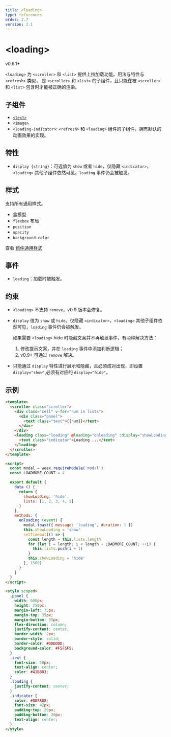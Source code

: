 ```yaml
---
title: <loading>
type: references
order: 2.7
version: 2.1
---
```


# &lt;loading&gt;

<span class="weex-version">v0.6.1+</span>

`<loading>` 为 `<scroller>` 和 `<list>` 提供上拉加载功能。用法与特性与 `<refresh>` 类似， 是 `<scroller>` 和 `<list>` 的子组件，且只能在被 `<scroller>` 和 `<list>` 包含时才能被正确的渲染。

## 子组件

- [`<text>`](./text.html)
- [`<image>`](./image.html)
- `<loading-indicator>`: `<refresh>` 和 `<loading>` 组件的子组件，拥有默认的动画效果的实现。

## 特性

- `display {string}`：可选值为 `show` 或者 `hide`，仅隐藏 `<indicator>`，`<loading>` 其他子组件依然可见，`loading` 事件仍会被触发。

## 样式

支持所有通用样式。

- 盒模型
- `flexbox` 布局
- `position`
- `opacity`
- `background-color`

查看 [组件通用样式](../common-style.html)

## 事件

- `loading`：加载时被触发。

## 约束

- `<loading>` 不支持 `remove`，v0.9 版本会修复。
- `display` 值为 `show` 或 `hide`。仅隐藏 `<indicator>`，`<loading>` 其他子组件依然可见，`loading` 事件仍会被触发。

  如果需要 `<loading>` hide 时隐藏文案并不再触发事件，有两种解决方法：

  1. 修改提示文案，并在 `loading` 事件中添加判断逻辑；
  2. v0.9+ 可通过 `remove` 解决。

- 只能通过 `display` 特性进行展示和隐藏，且必须成对出现，即设置 `display="show"`,必须有对应的 `display="hide"`。

## 示例

```html
<template>
  <scroller class="scroller">
    <div class="cell" v-for="num in lists">
      <div class="panel">
        <text class="text">{{num}}</text>
      </div>
    </div>
    <loading class="loading" @loading="onloading" :display="showLoading">
      <text class="indicator">Loading ...</text>
    </loading>
  </scroller>
</template>

<script>
  const modal = weex.requireModule('modal')
  const LOADMORE_COUNT = 4

  export default {
    data () {
      return {
        showLoading: 'hide',
        lists: [1, 2, 3, 4, 5]
      }
    },
    methods: {
      onloading (event) {
        modal.toast({ message: 'loading', duration: 1 })
        this.showLoading = 'show'
        setTimeout(() => {
          const length = this.lists.length
          for (let i = length; i < length + LOADMORE_COUNT; ++i) {
            this.lists.push(i + 1)
          }
          this.showLoading = 'hide'
        }, 1500)
      }
    }
  }
</script>

<style scoped>
  .panel {
    width: 600px;
    height: 250px;
    margin-left: 75px;
    margin-top: 35px;
    margin-bottom: 35px;
    flex-direction: column;
    justify-content: center;
    border-width: 2px;
    border-style: solid;
    border-color: #DDDDDD;
    background-color: #F5F5F5;
  }
  .text {
    font-size: 50px;
    text-align: center;
    color: #41B883;
  }
  .loading {
    justify-content: center;
  }
  .indicator {
    color: #888888;
    font-size: 42px;
    padding-top: 20px;
    padding-bottom: 20px;
    text-align: center;
  }
</style>
```
